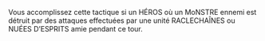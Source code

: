 Vous
accomplissez cette tactique si un HÉROS où un
MoNSTRE ennemi est détruit par des attaques
effectuées par une unité RACLECHAÎNES ou
NUÉES D’ESPRITS amie pendant ce tour.
